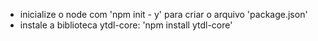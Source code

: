 - inicialize o node com 'npm init - y' para criar o arquivo 'package.json'
- instale a biblioteca ytdl-core: 'npm install ytdl-core'

